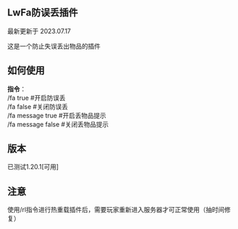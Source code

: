 ## LwFa防误丢插件

最新更新于 2023.07.17

这是一个防止失误丢出物品的插件

## 如何使用

**指令**：<br />
/fa true #开启防误丢<br />
/fa false #关闭防误丢<br />
/fa message true #开启丢物品提示<br />
/fa message false #关闭丢物品提示<br />

## 版本

已测试1.20.1[可用]

## 注意
使用/rl指令进行热重载插件后，需要玩家重新进入服务器才可正常使用（抽时间修复）
